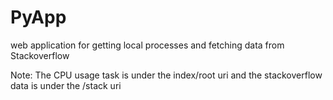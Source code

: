 # PyApp
web application for getting local processes and fetching data from Stackoverflow

Note: The CPU usage task is under the index/root uri and the stackoverflow data is under the /stack uri


